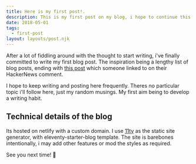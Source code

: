 ```yaml
---
title: Here is my first post!.
description: This is my first post on my blog, i hope to continue this blog ritual.
date: 2018-05-01
tags:
  - first-post
layout: layouts/post.njk
---
```

After a lot of fiddling around with the thought to start writing, i've finally committed to write my first blog post. The inspiration being a lengthy list of blog posts, ending with [this post](https://sheep.horse/2017/4/so_you_want_to_start_an_unpopular_blog.html) which someone linked to on their HackerNews comment.

I hope to keep writing and posting here frequently. Theres no particular topic i'll follow here, just my random musings. My first aim being to develop a writing habit.

## Technical details of the blog

Its hosted on netlify with a custom domain. I use [11ty](https://11ty.dev) as the static site generator, with eleventy-starter-blog template.
The site is barebones intentionally, i may add other features or mod the styles as required.

See you next time! 👀
